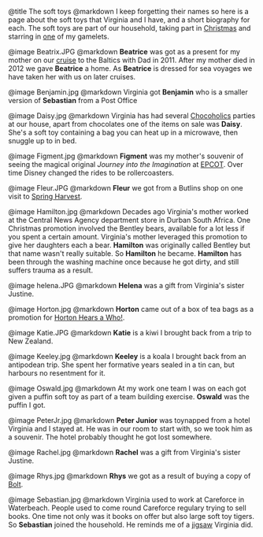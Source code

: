 @title		The soft toys
@markdown
I keep forgetting their names so here is a page about the soft toys that
Virginia and I have, and a short biography for each. The soft toys are
part of our household, taking part in [Christmas](Diary/2005/christmas) and
starring in [one](Diary/2013/Card2013) of my gamelets.

@image		Beatrix.JPG
@markdown
**Beatrice** was got as a present for my mother on our [cruise](Diary/2011/black_watch) to the Baltics with Dad in 2011. After my mother died in 2012 we gave **Beatrice** a home. As **Beatrice** is dressed for sea voyages we have taken her with us on later cruises.

@image		Benjamin.jpg
@markdown
Virginia got **Benjamin** who is a smaller version of **Sebastian** from a Post Office

@image		Daisy.jpg
@markdown
Virginia has had several [Chocoholics](https://www.chocolate-parties.com) parties at our house, apart from chocolates one of the items on sale was **Daisy**. She's a soft toy containing a bag you can heat up in a microwave, then snuggle up to in bed.

@image		Figment.jpg
@markdown
**Figment** was my mother's souvenir of seeing the magical original *Journey into the Imagination* at [EPCOT](https://disneyworld.disney.go.com/en_GB/destinations/epcot/). Over time Disney changed the rides to be rollercoasters.

@image		Fleur.JPG
@markdown
**Fleur** we got from a Butlins shop on one visit to [Spring Harvest](https://springharvest.org/).

@image		Hamilton.jpg
@markdown
Decades ago Virginia's mother worked at the Central News Agency department store in Durban South Africa. One Christmas promotion involved the Bentley bears, available for a lot less if you spent a certain amount. Virginia's mother leveraged this promotion to give her daughters each a bear. **Hamilton** was originally called Bentley but that name wasn't really suitable. So **Hamilton** he became. **Hamilton** has been through the washing machine once because he got dirty, and still suffers trauma as a result.

@image		helena.JPG
@markdown
**Helena** was a gift from Virginia's sister Justine.

@image		Horton.jpg
@markdown
**Horton** came out of a box of tea bags as a promotion for [Horton Hears a Who!](https://www.imdb.com/title/tt0451079/).

@image		Katie.JPG
@markdown
**Katie** is a kiwi I brought back from a trip to New Zealand.

@image		Keeley.jpg
@markdown
**Keeley** is a koala I brought back from an antipodean trip. She spent her formative years sealed in a tin can, but harbours no resentment for it.

@image		Oswald.jpg
@markdown
At my work one team I was on each got given a puffin soft toy as part of a team building exercise. **Oswald** was the puffin I got.

@image		PeterJr.jpg
@markdown
**Peter Junior** was toynapped from a hotel Virginia and I stayed at. He was in our room to start with, so we took him as a souvenir. The hotel probably thought he got lost somewhere.

@image		Rachel.jpg
@markdown
**Rachel** was a gift from Virginia's sister Justine.

@image		Rhys.jpg
@markdown
**Rhys** we got as a result of buying a copy of [Bolt](https://www.imdb.com/title/tt0397892/?ref_=nv_sr_1?ref_=nv_sr_1).

@image		Sebastian.jpg
@markdown
Virginia used to work at Careforce in Waterbeach. People used to come round Careforce regulary trying to sell books. One time not only was it books on offer but also large soft toy tigers. So **Sebastian** joined the household. He reminds me of a [jigsaw](Diary/2005/triumph) Virginia did.
